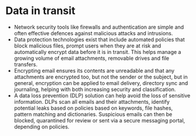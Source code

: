 # Data in transit

* Network security tools like firewalls and authentication are simple and often effective defences against 
malicious attacks and intrusions.
* Data protection technologies exist that include automated policies that block malicious files, prompt users when 
they are at risk and automatically encrypt data before it is in transit. This helps manage a growing volume of 
email attachments, removable drives and file transfers.
* Encrypting email ensures its contents are unreadable and that any attachments are encrypted too, but not the sender 
or the subject, but in general, encryption can be applied to email delivery, directory sync and journaling, helping 
with both increasing security and classification.
* A data loss prevention (DLP) solution can help avoid the loss of sensitive information. DLPs scan all emails 
and their attachments, identify potential leaks based on policies based on keywords, file hashes, pattern matching 
and dictionaries. Suspicious emails can then be blocked, quarantined for review or sent via a secure messaging portal, 
depending on policies.